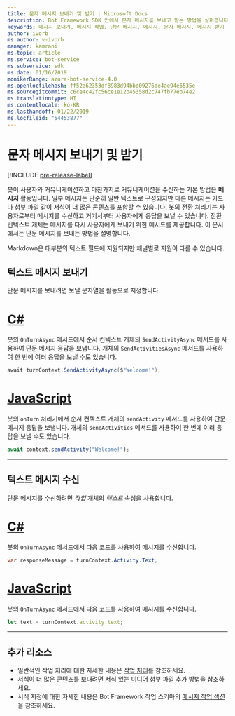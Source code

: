 ```yaml
---
title: 문자 메시지 보내기 및 받기 | Microsoft Docs
description: Bot Framework SDK 안에서 문자 메시지를 보내고 받는 방법을 살펴봅니다.
keywords: 메시지 보내기, 메시지 작업, 단문 메시지, 메시지, 문자 메시지, 메시지 받기
author: ivorb
ms.author: v-ivorb
manager: kamrani
ms.topic: article
ms.service: bot-service
ms.subservice: sdk
ms.date: 01/16/2019
monikerRange: azure-bot-service-4.0
ms.openlocfilehash: ff52a62353df8983d94bbd09276de4ae94e6535e
ms.sourcegitcommit: c6ce4c42fc56ce1e12b45358d2c747fb77eb74e2
ms.translationtype: HT
ms.contentlocale: ko-KR
ms.lasthandoff: 01/22/2019
ms.locfileid: "54453877"
---
```

# <a name="send-and-receive-text-message"></a>문자 메시지 보내기 및 받기

[!INCLUDE [pre-release-label](../includes/pre-release-label.md)]

봇이 사용자와 커뮤니케이션하고 마찬가지로 커뮤니케이션을 수신하는 기본 방법은 **메시지** 활동입니다. 일부 메시지는 단순히 일반 텍스트로 구성되지만 다른 메시지는 카드나 첨부 파일 같이 서식이 더 많은 콘텐츠를 포함할 수 있습니다. 봇의 전환 처리기는 사용자로부터 메시지를 수신하고 거기서부터 사용자에게 응답을 보낼 수 있습니다. 전환 컨텍스트 개체는 메시지를 다시 사용자에게 보내기 위한 메서드를 제공합니다. 이 문서에서는 단문 메시지를 보내는 방법을 설명합니다.

Markdown은 대부분의 텍스트 필드에 지원되지만 채널별로 지원이 다를 수 있습니다.

## <a name="send-a-text-message"></a>텍스트 메시지 보내기

단문 메시지를 보내려면 보낼 문자열을 활동으로 지정합니다.

# <a name="ctabcsharp"></a>[C#](#tab/csharp)

봇의 `OnTurnAsync` 메서드에서 순서 컨텍스트 개체의 `SendActivityAsync` 메서드를 사용하여 단문 메시지 응답을 보냅니다. 개체의 `SendActivitiesAsync` 메서드를 사용하여 한 번에 여러 응답을 보낼 수도 있습니다.

```cs
await turnContext.SendActivityAsync($"Welcome!");
```

# <a name="javascripttabjavascript"></a>[JavaScript](#tab/javascript)

봇의 `onTurn` 처리기에서 순서 컨텍스트 개체의 `sendActivity` 메서드를 사용하여 단문 메시지 응답을 보냅니다. 개체의 `sendActivities` 메서드를 사용하여 한 번에 여러 응답을 보낼 수도 있습니다.

```javascript
await context.sendActivity("Welcome!");
```
---
## <a name="receive-a-text-message"></a>텍스트 메시지 수신

단문 메시지를 수신하려면 *작업* 개체의 *텍스트* 속성을 사용합니다. 

# <a name="ctabcsharp"></a>[C#](#tab/csharp)

봇의 `OnTurnAsync` 메서드에서 다음 코드를 사용하여 메시지를 수신합니다. 

```cs
var responseMessage = turnContext.Activity.Text;
```

# <a name="javascripttabjavascript"></a>[JavaScript](#tab/javascript)

봇의 `OnTurnAsync` 메서드에서 다음 코드를 사용하여 메시지를 수신합니다.

```javascript
let text = turnContext.activity.text;
```

---

## <a name="additional-resources"></a>추가 리소스

- 일반적인 작업 처리에 대한 자세한 내용은 [작업 처리](~/v4sdk/bot-builder-basics.md#the-activity-processing-stack)를 참조하세요.
- 서식이 더 많은 콘텐츠를 보내려면 [서식 있는 미디어](bot-builder-howto-add-media-attachments.md) 첨부 파일 추가 방법을 참조하세요.
- 서식 지정에 대한 자세한 내용은 Bot Framework 작업 스키마의 [메시지 작업 섹션](https://aka.ms/botSpecs-activitySchema#message-activity)을 참조하세요.
